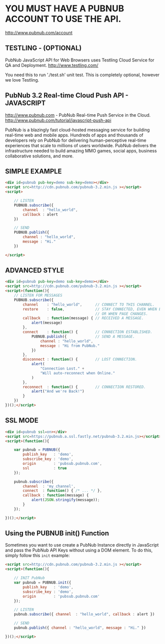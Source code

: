 # YOU MUST HAVE A PUBNUB ACCOUNT TO USE THE API.
http://www.pubnub.com/account

## TESTLING - (OPTIONAL)
PubNub JavaScript API for Web Browsers
uses Testling Cloud Service for QA and Deployment.
http://www.testling.com/

You need this to run './test.sh' unit test.
This is completely optional, however we love Testling.


## PubNub 3.2 Real-time Cloud Push API - JAVASCRIPT
http://www.pubnub.com - PubNub Real-time Push Service in the Cloud. 
http://www.pubnub.com/tutorial/javascript-push-api

PubNub is a blazingly fast cloud-hosted messaging service for building
real-time web and mobile apps. Hundreds of apps and thousands of developers
rely on PubNub for delivering human-perceptive real-time
experiences that scale to millions of users worldwide. PubNub delivers
the infrastructure needed to build amazing MMO games, social apps,
business collaborative solutions, and more.

## SIMPLE EXAMPLE
```html
<div id=pubnub pub-key=demo sub-key=demo></div>
<script src=http://cdn.pubnub.com/pubnub-3.2.min.js ></script>
<script>

    // LISTEN
    PUBNUB.subscribe({
        channel  : "hello_world",
        callback : alert
    })

    // SEND
    PUBNUB.publish({
        channel : "hello_world",
        message : "Hi."
    })

</script>
```

## ADVANCED STYLE
```html
<div id=pubnub pub-key=demo sub-key=demo></div>
<script src=http://cdn.pubnub.com/pubnub-3.2.min.js ></script>
<script>(function(){
    // LISTEN FOR MESSAGES
    PUBNUB.subscribe({
        channel    : "hello_world",      // CONNECT TO THIS CHANNEL.
        restore    : false,              // STAY CONNECTED, EVEN WHEN BROWSER IS CLOSED
                                         // OR WHEN PAGE CHANGES.
        callback   : function(message) { // RECEIVED A MESSAGE.
            alert(message)
        },
        connect    : function() {        // CONNECTION ESTABLISHED.
            PUBNUB.publish({             // SEND A MESSAGE.
                channel : "hello_world",
                message : "Hi from PubNub."
            })
        },
        disconnect : function() {        // LOST CONNECTION.
            alert(
                "Connection Lost." +
                "Will auto-reconnect when Online."
            )
        },
        reconnect  : function() {        // CONNECTION RESTORED.
            alert("And we're Back!")
        }
    })
})();</script>
```

## SSL MODE

```html
<div id=pubnub ssl=on></div>
<script src=https://pubnub.a.ssl.fastly.net/pubnub-3.2.min.js></script>
<script>(function(){

    var pubnub = PUBNUB({
        publish_key   : 'demo',
        subscribe_key : 'demo',
        origin        : 'pubsub.pubnub.com',
        ssl           : true
    });

    pubnub.subscribe({
        channel  : 'my_channel',
        connect  : function() { /* ... */ },
        callback : function(message) {
            alert(JSON.stringify(message));
        }
    });

})();</script>
```

## Using the PUBNUB init() Function

Sometimes you want to use create a PubNub Instance directly in JavaScript
and pass the PubNub API Keys without using a DOM element.
To do this, simply follow this `init` example:

```html
<script src=http://cdn.pubnub.com/pubnub-3.2.min.js ></script>
<script>(function(){

    // INIT PubNub
    var pubnub = PUBNUB.init({
        publish_key   : 'demo',
        subscribe_key : 'demo',
        origin        : 'pubsub.pubnub.com'
    });

    // LISTEN
    pubnub.subscribe({ channel  : "hello_world", callback : alert })

    // SEND
    pubnub.publish({ channel : "hello_world", message : "Hi." })

})();</script>
```

